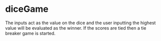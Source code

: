 # diceGame
 The inputs act as the value on the dice and the user inputting the highest value will be evaluated as the winner. If the scores are tied then a tie breaker game is started.
